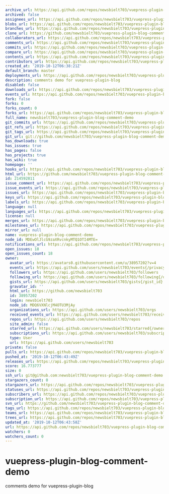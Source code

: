 ```yaml
---
archive_url: https://api.github.com/repos/newsbielt703/vuepress-plugin-blog-comment-demo/{archive_format}{/ref}
archived: false
assignees_url: https://api.github.com/repos/newsbielt703/vuepress-plugin-blog-comment-demo/assignees{/user}
blobs_url: https://api.github.com/repos/newsbielt703/vuepress-plugin-blog-comment-demo/git/blobs{/sha}
branches_url: https://api.github.com/repos/newsbielt703/vuepress-plugin-blog-comment-demo/branches{/branch}
clone_url: https://github.com/newsbielt703/vuepress-plugin-blog-comment-demo.git
collaborators_url: https://api.github.com/repos/newsbielt703/vuepress-plugin-blog-comment-demo/collaborators{/collaborator}
comments_url: https://api.github.com/repos/newsbielt703/vuepress-plugin-blog-comment-demo/comments{/number}
commits_url: https://api.github.com/repos/newsbielt703/vuepress-plugin-blog-comment-demo/commits{/sha}
compare_url: https://api.github.com/repos/newsbielt703/vuepress-plugin-blog-comment-demo/compare/{base}...{head}
contents_url: https://api.github.com/repos/newsbielt703/vuepress-plugin-blog-comment-demo/contents/{+path}
contributors_url: https://api.github.com/repos/newsbielt703/vuepress-plugin-blog-comment-demo/contributors
created_at: '2019-10-12T06:38:21Z'
default_branch: master
deployments_url: https://api.github.com/repos/newsbielt703/vuepress-plugin-blog-comment-demo/deployments
description: comments demo for vuepress-plugin-blog
disabled: false
downloads_url: https://api.github.com/repos/newsbielt703/vuepress-plugin-blog-comment-demo/downloads
events_url: https://api.github.com/repos/newsbielt703/vuepress-plugin-blog-comment-demo/events
fork: false
forks: 0
forks_count: 0
forks_url: https://api.github.com/repos/newsbielt703/vuepress-plugin-blog-comment-demo/forks
full_name: newsbielt703/vuepress-plugin-blog-comment-demo
git_commits_url: https://api.github.com/repos/newsbielt703/vuepress-plugin-blog-comment-demo/git/commits{/sha}
git_refs_url: https://api.github.com/repos/newsbielt703/vuepress-plugin-blog-comment-demo/git/refs{/sha}
git_tags_url: https://api.github.com/repos/newsbielt703/vuepress-plugin-blog-comment-demo/git/tags{/sha}
git_url: git://github.com/newsbielt703/vuepress-plugin-blog-comment-demo.git
has_downloads: true
has_issues: true
has_pages: false
has_projects: true
has_wiki: true
homepage: ''
hooks_url: https://api.github.com/repos/newsbielt703/vuepress-plugin-blog-comment-demo/hooks
html_url: https://github.com/newsbielt703/vuepress-plugin-blog-comment-demo
id: 214592811
issue_comment_url: https://api.github.com/repos/newsbielt703/vuepress-plugin-blog-comment-demo/issues/comments{/number}
issue_events_url: https://api.github.com/repos/newsbielt703/vuepress-plugin-blog-comment-demo/issues/events{/number}
issues_url: https://api.github.com/repos/newsbielt703/vuepress-plugin-blog-comment-demo/issues{/number}
keys_url: https://api.github.com/repos/newsbielt703/vuepress-plugin-blog-comment-demo/keys{/key_id}
labels_url: https://api.github.com/repos/newsbielt703/vuepress-plugin-blog-comment-demo/labels{/name}
language: null
languages_url: https://api.github.com/repos/newsbielt703/vuepress-plugin-blog-comment-demo/languages
license: null
merges_url: https://api.github.com/repos/newsbielt703/vuepress-plugin-blog-comment-demo/merges
milestones_url: https://api.github.com/repos/newsbielt703/vuepress-plugin-blog-comment-demo/milestones{/number}
mirror_url: null
name: vuepress-plugin-blog-comment-demo
node_id: MDEwOlJlcG9zaXRvcnkyMTQ1OTI4MTE=
notifications_url: https://api.github.com/repos/newsbielt703/vuepress-plugin-blog-comment-demo/notifications{?since,all,participating}
open_issues: 18
open_issues_count: 18
owner:
  avatar_url: https://avatars0.githubusercontent.com/u/38957202?v=4
  events_url: https://api.github.com/users/newsbielt703/events{/privacy}
  followers_url: https://api.github.com/users/newsbielt703/followers
  following_url: https://api.github.com/users/newsbielt703/following{/other_user}
  gists_url: https://api.github.com/users/newsbielt703/gists{/gist_id}
  gravatar_id: ''
  html_url: https://github.com/newsbielt703
  id: 38957202
  login: newsbielt703
  node_id: MDQ6VXNlcjM4OTU3MjAy
  organizations_url: https://api.github.com/users/newsbielt703/orgs
  received_events_url: https://api.github.com/users/newsbielt703/received_events
  repos_url: https://api.github.com/users/newsbielt703/repos
  site_admin: false
  starred_url: https://api.github.com/users/newsbielt703/starred{/owner}{/repo}
  subscriptions_url: https://api.github.com/users/newsbielt703/subscriptions
  type: User
  url: https://api.github.com/users/newsbielt703
private: false
pulls_url: https://api.github.com/repos/newsbielt703/vuepress-plugin-blog-comment-demo/pulls{/number}
pushed_at: '2019-10-12T06:43:49Z'
releases_url: https://api.github.com/repos/newsbielt703/vuepress-plugin-blog-comment-demo/releases{/id}
score: 16.773777
size: 0
ssh_url: git@github.com:newsbielt703/vuepress-plugin-blog-comment-demo.git
stargazers_count: 0
stargazers_url: https://api.github.com/repos/newsbielt703/vuepress-plugin-blog-comment-demo/stargazers
statuses_url: https://api.github.com/repos/newsbielt703/vuepress-plugin-blog-comment-demo/statuses/{sha}
subscribers_url: https://api.github.com/repos/newsbielt703/vuepress-plugin-blog-comment-demo/subscribers
subscription_url: https://api.github.com/repos/newsbielt703/vuepress-plugin-blog-comment-demo/subscription
svn_url: https://github.com/newsbielt703/vuepress-plugin-blog-comment-demo
tags_url: https://api.github.com/repos/newsbielt703/vuepress-plugin-blog-comment-demo/tags
teams_url: https://api.github.com/repos/newsbielt703/vuepress-plugin-blog-comment-demo/teams
trees_url: https://api.github.com/repos/newsbielt703/vuepress-plugin-blog-comment-demo/git/trees{/sha}
updated_at: '2019-10-12T06:43:58Z'
url: https://api.github.com/repos/newsbielt703/vuepress-plugin-blog-comment-demo
watchers: 0
watchers_count: 0
---
```


# vuepress-plugin-blog-comment-demo

comments demo for vuepress-plugin-blog

